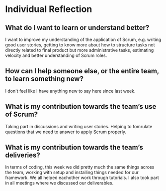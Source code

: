 # Individual Reflection

## What do I want to learn or understand better?
I want to improve my understanding of the application of Scrum, e.g. writing good user stories, getting to know more about how to structure tasks not directly
related to final product but more administrative tasks, estimating velocity and better understanding of Scrum roles.


## How can I help someone else, or the entire team, to learn something new?
I don't feel like I have anything new to say here since last week.


## What is my contribution towards the team’s use of Scrum?
Taking part in discussions and writing user stories. Helping to fomrulate questions that we need to answer to apply Scrum properly.


## What is my contribution towards the team’s deliveries?
In terms of coding, this week we did pretty much the same things across the team, working with setup and installing things needed for our framework. We all
helped eachother work through tutorials. I also took part in all meetings where we discussed our deliverables.

